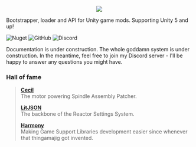 <p align="center"><img src="https://github.com/Ciastex/Centrifuge/blob/master/Centrifuge.Shared/Graphics/cnfg_logo.png"></img></p>

Bootstrapper, loader and API for Unity game mods. Supporting Unity 5 and up!

![Nuget](https://img.shields.io/nuget/v/Centrifuge.Mod.SDK?style=for-the-badge) ![GitHub](https://img.shields.io/github/license/Ciastex/Centrifuge?style=for-the-badge) ![Discord](https://img.shields.io/discord/610890844878405641?color=%23007ACC&label=Discord&style=for-the-badge)

Documentation is under construction. The whole goddamn system is under construction. In the meantime, feel free to join my Discord server - I'll be happy to answer any questions you might have.


### Hall of fame
> [**Cecil**](https://github.com/jbevain/cecil)  
The motor powering Spindle Assembly Patcher.  
>
> [**LitJSON**](https://github.com/LitJSON/litjson)  
The backbone of the Reactor Settings System.  
>
> [**Harmony**](https://github.com/pardeike/Harmony)  
Making Game Support Libraries development easier since whenever that thingamajig got invented.  

